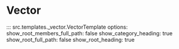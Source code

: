 # Vector

::: src.templates._vector.VectorTemplate
    options:
        show_root_members_full_path: false
        show_category_heading: true
        show_root_full_path: false
        show_root_heading: true
